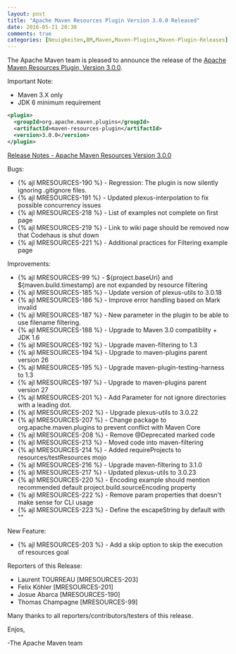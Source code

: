 ```yaml
---
layout: post
title: "Apache Maven Resources Plugin Version 3.0.0 Released"
date: 2016-05-21 20:30
comments: true
categories: [Neuigkeiten,BM,Maven,Maven-Plugins,Maven-Plugin-Releases]
---
```

The Apache Maven team is pleased to announce the release of the 
[Apache Maven Resources Plugin, Version 3.0.0](http://maven.apache.org/plugins/maven-resources-plugin).


Important Note: 

 * Maven 3.X only
 * JDK 6 minimum requirement


``` xml
<plugin>
  <groupId>org.apache.maven.plugins</groupId>
  <artifactId>maven-resources-plugin</artifactId>
  <version>3.0.0</version>
</plugin>
```

<!-- more -->

[Release Notes - Apache Maven Resources Version 3.0.0](https://issues.apache.org/jira/secure/ReleaseNote.jspa?projectId=12317827&version=12331252)


Bugs:

 * {% ajl MRESOURCES-190 %} - Regression: The plugin is now silently ignoring .gitignore files.
 * {% ajl MRESOURCES-191 %} - Updated plexus-interpolation to fix possible concurrency issues
 * {% ajl MRESOURCES-218 %} - List of examples not complete on first page
 * {% ajl MRESOURCES-219 %} - Link to wiki page should be removed now that Codehaus is shut down
 * {% ajl MRESOURCES-221 %} - Additional practices for Filtering example page

Improvements:

 * {% ajl MRESOURCES-99 %} - ${project.baseUri} and ${maven.build.timestamp} are not expanded by resource filtering
 * {% ajl MRESOURCES-185 %} - Update version of plexus-utils to 3.0.18
 * {% ajl MRESOURCES-186 %} - Improve error handling based on Mark invalid
 * {% ajl MRESOURCES-187 %} - New parameter in the plugin to be able to use filename filtering.
 * {% ajl MRESOURCES-188 %} - Upgrade to Maven 3.0 compatiblity + JDK 1.6
 * {% ajl MRESOURCES-192 %} - Upgrade maven-filtering to 1.3
 * {% ajl MRESOURCES-194 %} - Upgrade to maven-plugins parent version 26
 * {% ajl MRESOURCES-195 %} - Upgrade maven-plugin-testing-harness to 1.3
 * {% ajl MRESOURCES-197 %} - Upgrade to maven-plugins parent version 27
 * {% ajl MRESOURCES-201 %} - Add Parameter for not ignore directories with a leading dot.
 * {% ajl MRESOURCES-202 %} - Upgrade plexus-utils to 3.0.22
 * {% ajl MRESOURCES-207 %} - Change package to org.apache.maven.plugins to prevent conflict with Maven Core
 * {% ajl MRESOURCES-208 %} - Remove @Deprecated marked code
 * {% ajl MRESOURCES-213 %} - Moved code into maven-filtering
 * {% ajl MRESOURCES-214 %} - Added requireProjects to resources/testResources mojo
 * {% ajl MRESOURCES-216 %} - Upgrade maven-filtering to 3.1.0
 * {% ajl MRESOURCES-217 %} - Updated plexus-utils to 3.0.23
 * {% ajl MRESOURCES-220 %} - Encoding example should mention recommended default project.build.sourceEncoding property
 * {% ajl MRESOURCES-222 %} - Remove param properties that doesn't make sense for CLI usage
 * {% ajl MRESOURCES-223 %} - Define the escapeString by default with "\"

New Feature:

 * {% ajl MRESOURCES-203 %} - Add a skip option to skip the execution of resources goal

Reporters of this Release:

 * Laurent TOURREAU [MRESOURCES-203]
 * Felix Köhler [MRESOURCES-201]
 * Josue Abarca [MRESOURCES-190]
 * Thomas Champagne [MRESOURCES-99]

Many thanks to all reporters/contributors/testers of this release.

Enjos,
 
-The Apache Maven team
